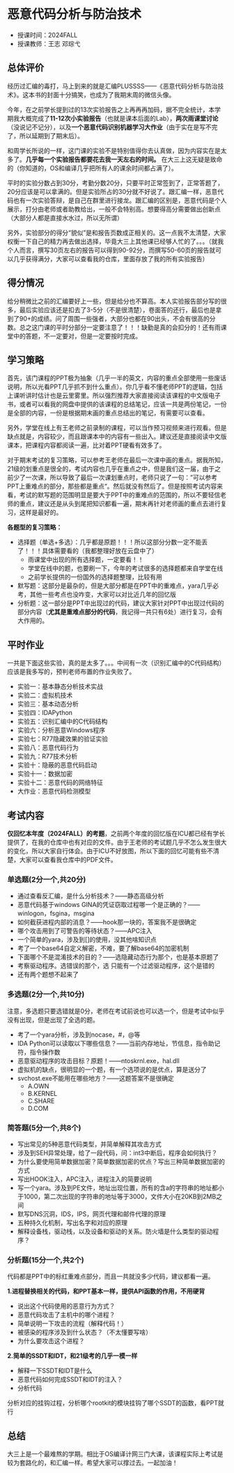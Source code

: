 # 恶意代码分析与防治技术

- 授课时间：2024FALL
- 授课教师：王志 邓琮弋

## 总体评价

经历过汇编的毒打，马上到来的就是汇编PLUSSSS——《恶意代码分析与防治技术》。这本书的封面十分搞笑，也成为了我期末周的微信头像。

今年，在之前学长提到过的13次实验报告之上再再再加码，据不完全统计，本学期我大概完成了**11-12次小实验报告**（也就是课本后面的Lab），**两次雨课堂讨论**（没说记不记分），以及**一个恶意代码识别机器学习大作业**（由于实在是写不完了，所以延期到了期末后）。

和周学长所说的一样，这门课的实验不是特别值得你去认真做，因为内容实在是太多了。**几乎每一个实验报告都要花去我一天左右的时间。** 在大三上这无疑是致命的（你知道的，OS和编译几乎把所有人的课余时间都占满了）。

平时的实验分数占到30分，考勤分数20分，只要平时正常签到了，正常答题了，20分应该是可以拿满的。但是实验所占的30分就不好说了。跟汇编一样，恶意代码也有一次实验答辩，是自己在群里进行接龙。跟汇编的区别是，恶意代码是个人展示，打分由老师或者助教给出，一般不会特别高。想要得高分需要做出创新点（大部分人都是直接水水过，所以无所谓）

另外，实验部分的得分“貌似”是和报告页数成正相关的。这一点我不太清楚，大家权衡一下自己的精力再去做出选择，毕竟大三上其他课已经够人忙的了。。。（就我个人而言，撰写30页左右的报告可以得到90-92分，而撰写50-60页的报告就可以几乎获得满分，大家可以查看我的仓库，里面存放了我的所有实验报告）

## 得分情况

给分稍微比之前的汇编要好上一些，但是给分也不算高。本人实验报告部分写的很多，最后实验应该还是扣去了3-5分（不是很清楚），卷面答的还行，最后也是拿到了90+的成绩。问了周围一些强者，大部分也都在90出头，不会有很高的分数。总之这门课的平时分部分一定要注意了！！！缺勤是真的会扣分的！还有雨课堂中的答题，不一定要对，但是一定要按时完成。

## 学习策略

首先，该门课程的PPT极为抽象（几乎一半的英文，内容的重点全部使用一些废话说明，所以光看PPT几乎抓不到什么重点）。你几乎看不懂老师PPT的逻辑，包括上课听讲时估计也是云里雾里。所以强烈推荐大家直接阅读该课程的中文版电子书，或者可以看我的网盘中提供的该课程的总结笔记，应该一共是两份笔记，一份是全部的内容，一份是根据期末画的重点总结出的笔记，有需要可以查看。

另外，学堂在线上有王老师之前录制的课程，可以当作预习视频来进行观看。但是缺点就是，内容较少，而且跟课本中的内容有一些出入。建议还是直接阅读中文版课本，把课程内容都阅读一遍，比对着PPT硬看有效多了。

对于期末考试的复习策略，可以参考王老师在最后一次课中画的重点。据我所知，21级的划重点是很全的，考试内容也几乎在重点之中，但是我们这一届，由于之前少了一次课，所以导致了最后一次课划重点时，老师只说了一句：”可以参考PPT上重难点的部分，那些都是重点“。然后就没有然后了。但是按照考试内容来看，考试的默写题的范围明显是要大于PPT中的重难点的范围的，所以不要轻信老师的重点，建议还是从头到尾把知识都看一遍，期末再针对老师画的重点去进行复习，这样是最好的。

**各题型的复习策略：**

- 选择题（单选+多选）：几乎都是原题！！！所以这部分分数一定不能丢了！！！具体需要看的（我都整理好放在云盘中了）
  - 雨课堂中出现的所有选择题，一定要看！！
  - 学堂在线中的题，也要刷一下，今年的考试很多的选择题都来自学堂在线
  - 之前学长提供的一份国外的选择题整理，比较有用
- 默写题：这部分是最杂的，但是大部分都是在PPT中的重难点，yara几乎必考，其他一些考点也没咋变，大家可以对比近几年的回忆版
- 分析题：这一部分是PPT中出现过的代码，建议大家针对PPT中出现过代码的部分内容（**尤其是重难点部分的代码**，我记得一共只有6处）进行复习，会有大作用的。

## 平时作业

一共是下面这些实验，真的是太多了。。。中间有一次（识别汇编中的C代码结构）应该是我多写的，预判老师布置的作业失败了。

- 实验一：基本静态分析技术实战
- 实验二：虚拟机技术
- 实验三：基本动态分析
- 实验四：IDAPython
- 实验五：识别汇编中的C代码结构
- 实验六：分析恶意Windows程序
- 实验七：R77隐藏效果的验证实验
- 实验八：恶意代码行为
- 实验九：R77技术分析
- 实验十：隐蔽的恶意代码启动
- 实验十一：数据加密
- 实验十二：恶意代码的网络特征
- 大作业：恶意代码检测模型

## 考试内容

**仅回忆本年度（2024FALL）的考题**，之前两个年度的回忆版在ICU都已经有学长提供了，在我的仓库中也有对应的文件。由于王老师的考试题几乎不怎么发生很大的变化，所以大家自行体会。由于ICU不好放图，所以下面的回忆可能有些不清楚，大家可以查看我仓库中的PDF文件。

### 单选题(2分一个,共20分)

- 通过查看反汇编，是什么分析技术？——静态高级分析
- 恶意代码基于windows GINA的凭证窃取过程哪一个是正确的？——winlogon，fsgina，msgina
- 如何截获进程内部的消息？——hook那一块的，答案我不是很确定
- 哪个攻击用到了可警告的等待状态？——APC注入
- 一个简单的yara，涉及到[]的使用，没其他啥知识点
- 考了一个base64自定义解密，不难，要了解base64的加密机制
- 下面哪个不是混淆技术的目的？——选隐藏动态行为那个，也是基本原题了
- 考察驱动程序。选错误的那个，选 只能有一个过滤驱动程序，这个是错的
- 还有两个题想不起来了

### 多选题(2分一个,共10分)

注意，多选题只要选错就是0分，老师在考试前说也可以选一个，但是考试中似乎没有出现，但是出现了全选的题。

- 考了一个yara分析，涉及到nocase，#，@等
- IDA Python可以读取以下哪些信息？——当前内存地址，节信息，指令助记符，指令操作数
- 恶意驱动程序的攻击目标？原题！——ntoskrnl.exe，hal.dll
- 虚拟机的缺点，很明显的一个题，有一个选项说的是优点，算是送分了
- svchost.exe不能用在哪些地方？——这题答案不是很确定
  - A.OWN
  - B.KERNEL
  - C.SHARE
  - D.COM

### 简答题(5分一个,共8个)

- 写出常见的5种恶意代码类型，并简单解释其攻击方式
- 涉及到SEH异常处理，给了一段代码，问：int3中断后，程序会如何执行？
- 为什么要使用简单数据加密？简单数据加密的优点？写出三种简单数据加密的方式
- 写出HOOK注入，APC注入，进程注入的简要说明
- 写一个yara。涉及到PE文件，地址出现位置，所有的含a的字符串的地址都小于1000，第二次出现的字符串的地址等于3000，文件大小在20KB到2MB之间
- 默写DNS沉洞，IDS，IPS，网页代理和邮件代理的原理
- 五种持久化机制，写出名字和对应的原理
- 解释设备栈，驱动栈，以及设备和驱动的关系。防火墙是什么类型的驱动程序？

### 分析题(15分一个,共2个)

代码都是PPT中的标红重难点部分，而且一共就没多少代码，建议都看一遍。

**1.进程替换相关的代码，和PPT基本一样，提供API函数的作用，不用硬背**

- 说出这个代码使用的恶意行为方式？
- 恶意代码攻击了主机中的哪个进程？
- 简单说明一下攻击的流程（解释代码！）
- 被感染的程序涉及到什么状态？（不太懂要写啥）
- 为什么要攻击这个进程？

**2.简单的SSDT和IDT，和21级考的几乎一模一样**

- 解释一下SSDT和IDT是什么
- 恶意代码如何完成SSDT和IDT的注入？
- 分析代码

分析对应的挂钩过程，分析哪个rootkit的模块挂钩了哪个SSDT的函数，看PPT就行

## 总结

大三上是一个最难熬的学期。相比于OS编译计网三门大课，该课程实际上考试是较为套路化的，和汇编一样。希望大家可以撑过去。一起加油！
